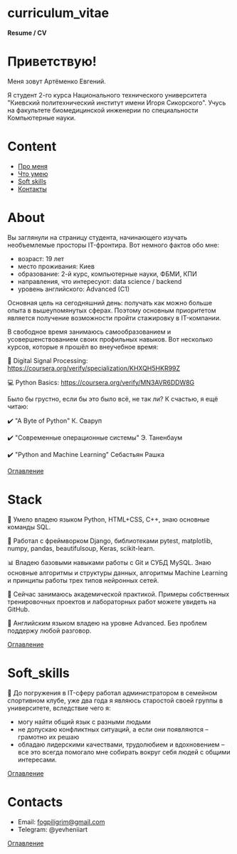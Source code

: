 # curriculum_vitae
**Resume / CV**


# Приветствую!
<p>Меня зовут Артёменко Евгений.</p>
<p>
    Я студент 2-го курса Национального технического университета "Киевский политехнический институт
    имени Игоря Сикорского". Учусь на факультете биомедицинской инженерии по
    специальности Компьютерные науки.
</p>


# Content
- [Про меня](#about)
- [Что умею](#stack)
- [Soft skills](#soft_skills)
- [Контакты](#contacts)


# About
Вы заглянули на страницу студента, начинающего изучать необъемлемые просторы IT-фронтира.
  Вот немного фактов обо мне:

- возраст: 19 лет
- место проживания: Киев
- образование: 2-й курс, компьютерные науки, ФБМИ, КПИ
- направления, что интересуют: data science / backend
- уровень английского: Advanced (C1)

Основная цель на сегодняшний день: получать как можно больше опыта в вышеупомянутых сферах.
Поэтому основным приоритетом является получение возможности пройти стажировку в IT-компании.

В свободное время занимаюсь самообразованием и усовершенствованием своих профильных навыков. 
Вот несколько курсов, которые я прошёл во внеучебное время:

🔬 Digital Signal Processing: https://coursera.org/verify/specialization/KHXQH5HKR99Z

💻 Python Basics: https://coursera.org/verify/MN3AVR6DDW8G

Было бы грустно, если бы это было всё, не так ли? К счастью, я ещё читаю:

✔️ "A Byte of Python" К. Сваруп

✔️ "Современные операционные системы" Э. Таненбаум

✔️ "Python and Machine Learning" Себастьян Рашка

[Оглавление](#content)


# Stack
<p>
    🐍 Умело владею языком Python, HTML+CSS, C++, знаю основные команды SQL.
</p>
<p>
    📂 Работал с фреймворком Django, библиотеками pytest, matplotlib, numpy, pandas,
     beautifulsoup, Keras, scikit-learn.
</p>
<p>
    📊 Владею базовыми навыками работы с Git и СУБД MySQL. Знаю основные алгоритмы и структуры данных,
    алгоритмы Machine Learning и принципы работы трех типов нейронных сетей.
</p>
<p>
    🌱 Сейчас занимаюсь академической практикой. Примеры собственных тренировочных проектов
    и лабораторных работ можете увидеть на GitHub.
</p>
<p>
    🎤 Английским языком владею на уровне Advanced. Без проблем поддержу любой разговор.
</p>

[Оглавление](#content)


# Soft_skills
<p>
    💁 До погружения в IT-сферу работал администратором в семейном спортивном клубе,
    уже два года я являюсь старостой своей группы в университете,
    вследствие чего я:
</p>

- могу найти общий язык с разными людьми
- не допускаю конфликтных ситуаций, а если они появляются – грамотно их решаю
- обладаю лидерскими качествами, трудолюбием и вдохновением – все это
  всегда помогало мне собирать вокруг себя людей с общими интересами.

[Оглавление](#content)


# Contacts
- Email: fogpiligrim@gmail.com
- Telegram: @yevheniiart

[Оглавление](#content)

